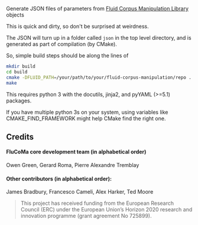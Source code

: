 Generate JSON files of parameters from [Fluid Corpus Manipulation Library](https://github.com/flucoma/flucoma-core) objects

This is quick and dirty, so don't be surprised at weirdness.

The JSON will turn up in a folder called `json` in the top level directory, and is generated as part of compilation (by CMake).

So, simple build steps should be along the lines of
```bash
mkdir build
cd build
cmake -DFLUID_PATH=/your/path/to/your/fluid-corpus-manipulation/repo ..
make
```

This requires python 3 with the docutils, jinja2, and pyYAML (>=5.1)  packages. 

If you have multiple python 3s on your system, using variables like CMAKE_FIND_FRAMEWORK might help CMake find the right one. 

## Credits 
#### FluCoMa core development team (in alphabetical order)
Owen Green, Gerard Roma, Pierre Alexandre Tremblay

#### Other contributors (in alphabetical order):
James Bradbury, Francesco Cameli, Alex Harker, Ted Moore

> This project has received funding from the European Research Council (ERC) under the European Union’s Horizon 2020 research and innovation programme (grant agreement No 725899).
